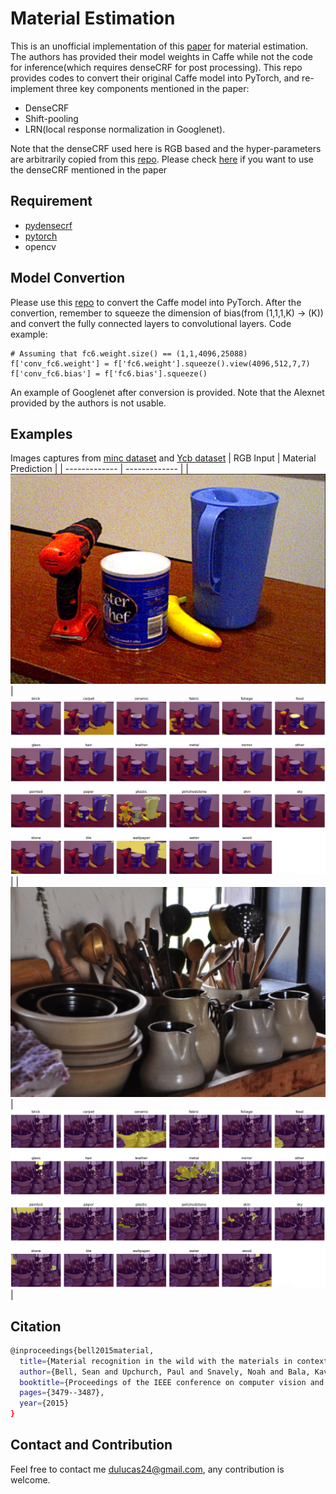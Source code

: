 # Material Estimation
This is an unofficial implementation of this [paper](http://labelmaterial.s3.amazonaws.com/release/cvpr2015-minc.pdf) for material estimation. The authors has provided their model weights in Caffe while not the code for inference(which requires denseCRF for post processing). 
This repo provides codes to convert their original Caffe model into PyTorch, and re-implement three key components mentioned in the paper:
  - DenseCRF
  - Shift-pooling
  - LRN(local response normalization in Googlenet). 
  
Note that the denseCRF used here is RGB based and the hyper-parameters are arbitrarily copied from this [repo](https://github.com/kazuto1011/deeplab-pytorch). Please check [here](https://www.philkr.net/code/) if you want to use the denseCRF mentioned in the paper

## Requirement
- [pydensecrf](https://github.com/lucasb-eyer/pydensecrf)
- [pytorch](https://pytorch.org/)
- opencv

## Model Convertion
Please use this [repo](https://github.com/vadimkantorov/caffemodel2pytorch) to convert the Caffe model into PyTorch. After the convertion, remember to squeeze the dimension of bias(from (1,1,1,K) -> (K)) and convert the fully connected layers to convolutional layers. Code example:

```
# Assuming that fc6.weight.size() == (1,1,4096,25088)
f['conv_fc6.weight'] = f['fc6.weight'].squeeze().view(4096,512,7,7)
f['conv_fc6.bias'] = f['fc6.bias'].squeeze()
```

An example of Googlenet after conversion is provided. Note that the Alexnet provided by the authors is not usable.

## Examples
Images captures from [minc dataset](http://opensurfaces.cs.cornell.edu/publications/minc/) and [Ycb dataset](https://www.ycbbenchmarks.com/)
| RGB Input | Material Prediction |
| ------------- | ------------- |
| ![Material Estimation](./examples/RGB_ycb.png)  | ![Material Estimation](./examples/Material_ycb.png)  |
| ![Material Estimation](./examples/RGB_minc.png)  | ![Material Estimation](./examples/Material_minc.png)  |

## Citation
```bash
@inproceedings{bell2015material,
  title={Material recognition in the wild with the materials in context database},
  author={Bell, Sean and Upchurch, Paul and Snavely, Noah and Bala, Kavita},
  booktitle={Proceedings of the IEEE conference on computer vision and pattern recognition},
  pages={3479--3487},
  year={2015}
}
```

## Contact and Contribution
Feel free to contact me dulucas24@gmail.com, any contribution is welcome.
